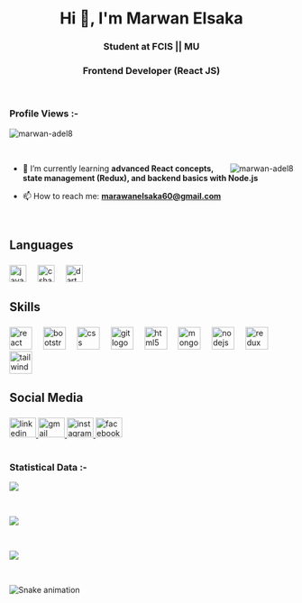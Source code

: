 <h1 align="center">Hi 👋, I'm Marwan Elsaka </h1>
<h3 align="center">Student at FCIS || MU</h3>
<h3 align="center">Frontend Developer (React JS)</h3>

<br>

<p align="right">
  <h3>Profile Views :-</h3>
  <img src="https://komarev.com/ghpvc/?username=marwan-adel8&label=Profile%20views&color=0e75b6&style=flat" 
       alt="marwan-adel8" /> 
</p>

<br>

<p><img align="right" src="https://github.com/marwan-adel8/marwan-adel8/blob/main/animation.gif" alt="marwan-adel8" /></p>

- 🌱 I’m currently learning **advanced React concepts, state management (Redux), and backend basics with Node.js**  

- 📫 How to reach me: **marawanelsaka60@gmail.com**  


<br>

<h2 align="left">Languages</h2>

###

<div align="left">
  <img src="https://cdn.jsdelivr.net/gh/devicons/devicon/icons/javascript/javascript-original.svg" height="30" alt="javascript logo"  />
  <img width="12" />
  <img src="https://cdn.jsdelivr.net/gh/devicons/devicon/icons/csharp/csharp-original.svg" height="30" alt="csharp logo"  />
  <img width="12" />
  <img src="https://cdn.jsdelivr.net/gh/devicons/devicon/icons/dart/dart-original.svg" height="30" alt="dart logo"  />
</div>

###

<h2 align="left">Skills</h2>

###

<div align="left">
  <img src="https://cdn.jsdelivr.net/gh/devicons/devicon/icons/react/react-original.svg" height="40" alt="react logo"  />
  <img width="12" />
  <img src="https://cdn.jsdelivr.net/gh/devicons/devicon/icons/bootstrap/bootstrap-original.svg" height="40" alt="bootstrap logo"  />
  <img width="12" />
  <img src="https://cdn.jsdelivr.net/gh/devicons/devicon/icons/css3/css3-original.svg" height="40" alt="css logo"  />
  <img width="12" />
  <img src="https://cdn.jsdelivr.net/gh/devicons/devicon/icons/git/git-original.svg" height="40" alt="git logo"  />
  <img width="12" />
  <img src="https://cdn.jsdelivr.net/gh/devicons/devicon/icons/html5/html5-original.svg" height="40" alt="html5 logo"  />
  <img width="12" />
  <img src="https://cdn.jsdelivr.net/gh/devicons/devicon/icons/mongodb/mongodb-original.svg" height="40" alt="mongodb logo"  />
  <img width="12" />
  <img src="https://cdn.jsdelivr.net/gh/devicons/devicon/icons/nodejs/nodejs-original.svg" height="40" alt="nodejs logo"  />
  <img width="12" />
  <img src="https://cdn.jsdelivr.net/gh/devicons/devicon/icons/redux/redux-original.svg" height="40" alt="redux logo"  />
  <img width="12" />
  <img src="https://cdn.jsdelivr.net/gh/devicons/devicon/icons/tailwindcss/tailwindcss-original-wordmark.svg" height="40" alt="tailwindcss logo"  />
</div>

###

<h2 align="left">Social Media</h2>

###

<div align="left">
  <a href="http://www.linkedin.com/in/marwan-elsaka-41ba70356" target="_blank">
    <img src="https://raw.githubusercontent.com/maurodesouza/profile-readme-generator/master/src/assets/icons/social/linkedin/default.svg" width="47" height="35" alt="linkedin logo"  />
  </a>
  <a href="marawanelsaka60@gmail.com" target="_blank">
    <img src="https://raw.githubusercontent.com/maurodesouza/profile-readme-generator/master/src/assets/icons/social/gmail/default.svg" width="47" height="35" alt="gmail logo"  />
  </a>
  <a href="https://www.instagram.com/el_sa_kaa?igsh=MXZnMHlqb3JvZnJ6eg==" target="_blank">
    <img src="https://raw.githubusercontent.com/maurodesouza/profile-readme-generator/master/src/assets/icons/social/instagram/default.svg" width="47" height="35" alt="instagram logo"  />
  </a>
  <a href="https://www.facebook.com/share/1GRNNnVnC9/" target="_blank">
    <img src="https://raw.githubusercontent.com/maurodesouza/profile-readme-generator/master/src/assets/icons/social/facebook/default.svg" width="47" height="35" alt="facebook logo"  />
  </a>
</div>


<br>

<h3>Statistical Data :-</h3>
<p>
  <img align="center" src="https://github-readme-stats.vercel.app/api/top-langs?username=marwan-adel8&show_icons=true&locale=en&bg_color=0d1117&text_color=ffffff&layout=compact" />
</p>

<br>

<p>
  <img align="center" src="https://github-readme-stats.vercel.app/api?username=marwan-adel8&show_icons=true&locale=en&bg_color=0d1117&text_color=ffffff" />
</p>

<br>

<p>
  <img align="center" src="https://github-readme-streak-stats.herokuapp.com/?user=marwan-adel8&theme=dark&background=0d1117&date_format=M%20j%5B%2C%20Y%5D" />
</p>

<br>

![Snake animation](https://github.com/marwan-adel8/marwan-adel8/blob/output/github-contribution-grid-snake.svg)
